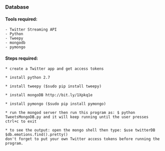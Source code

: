 ### Database
    
#### Tools required:
	- Twitter Streaming API
    - Python
    - Tweepy
    - mongodb
    - pymongo

#### Steps required:
    * create a Twitter app and get access tokens
    
    * install python 2.7
    
    * install tweepy ($sudo pip install tweepy)
    
    * install mongoDB http://bit.ly/1Xpkq1e
	
	* install pymongo ($sudo pip install pymongo)
	
	* run the mongod server then run this program as: $ python TweetsMongoDB.py and it will keep running until the user presses ctrl+c to exit
	
	* to see the output: open the mongo shell then type: $use twitterDB  $db.emotions.find().pretty()
    don't forget to put your own Twitter access tokens before running the program.


	